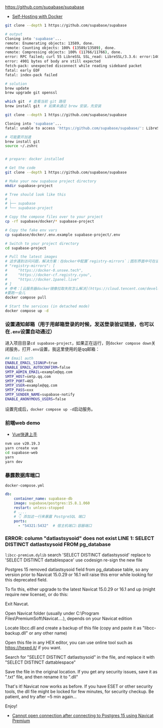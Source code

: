 
https://github.com/supabase/supabase

- [Self-Hosting with Docker](https://supabase.com/docs/guides/self-hosting/docker)

```sh
git clone --depth 1 https://github.com/supabase/supabase

# output
Cloning into 'supabase'...
remote: Enumerating objects: 13589, done.
remote: Counting objects: 100% (13589/13589), done.
remote: Compressing objects: 100% (11766/11766), done.
error: RPC failed; curl 55 LibreSSL SSL_read: LibreSSL/3.3.6: error:1404C42E:SSL routines:ST_OK:tlsv1 alert protocol version, errno 0
error: 4901 bytes of body are still expected
fetch-pack: unexpected disconnect while reading sideband packet
fatal: early EOF
fatal: index-pack failed

# solution
brew update
brew upgrade git openssl

which git  # 查看当前 git 路径
brew install git  # 如果未通过 brew 安装，先安装

git clone --depth 1 https://github.com/supabase/supabase

Cloning into 'supabase'...
fatal: unable to access 'https://github.com/supabase/supabase/': LibreSSL SSL_connect: SSL_ERROR_SYSCALL in connection to github.com:443 

# 可能要开加速
brew install git
source ~/.zshrc


# prepare: docker installed

# Get the code
git clone --depth 1 https://github.com/supabase/supabase

# Make your new supabase project directory
mkdir supabase-project

# Tree should look like this
# .
# ├── supabase
# └── supabase-project

# Copy the compose files over to your project
cp -rf supabase/docker/* supabase-project

# Copy the fake env vars
cp supabase/docker/.env.example supabase-project/.env

# Switch to your project directory
cd supabase-project

# Pull the latest images
# 这步遇到访问问题，解决方案：在docker中配置`registry-mirrors`；图形界面中可在设置的Docker Engine那个json里添加；设置完重启完再次运行`docker compose pull`命令
# "registry-mirrors": [
#     "https://docker-0.unsee.tech",
#     "https://docker-cf.registry.cyou",
#     "https://docker.1panel.live"
# ]
# 参考：[云服务器docker镜像拉取失败怎么解决](https://cloud.tencent.com/developer/article/2529418)
#要跑一会儿
docker compose pull

# Start the services (in detached mode)
docker compose up -d
```

### 设置通知邮箱（用于用邮箱登录的时候，发送登录验证链接，也可以在`.env`设置自动通过）

进入项目目录`cd supabase-project`，如果正在运行，则`docker compose down`关闭服务，打开`.env`设置，我这里使用的是qq邮箱：
```sh
## Email auth
ENABLE_EMAIL_SIGNUP=true
ENABLE_EMAIL_AUTOCONFIRM=false
SMTP_ADMIN_EMAIL=example@qq.com
SMTP_HOST=smtp.qq.com
SMTP_PORT=465
SMTP_USER=example@qq.com
SMTP_PASS=xxx
SMTP_SENDER_NAME=supabase-notify
ENABLE_ANONYMOUS_USERS=false
```

设置完成后，`docker compose up -d`启动服务。

### 前端web demo

- [Vue快速上手](https://cn.vuejs.org/guide/quick-start.html)

```sh
nvm use v20.19.3
yarn create vue
cd supabase-web
yarn
yarn dev
```

### 暴露数据库端口

`docker-compose.yml`

```yml
db:
    container_name: supabase-db
    image: supabase/postgres:15.8.1.060
    restart: unless-stopped
    # ....
    # 👇 添加这一行来暴露 PostgreSQL 端口
    ports:
      - "54321:5432"  # 宿主机端口:容器端口
```

### ERROR:  column "datlastsysoid" does not exist LINE 1: SELECT DISTINCT datlastsysoid FROM pg_database

`libcc-premium.dylib`
search 'SELECT DISTINCT datlastsysoid'
replace to 'SELECT DISTINCT dattablespace'
use codesign re-sign the new file

Postgres 15 removed datlastsysoid field from pg_database table, so any version prior to Navicat 15.0.29 or 16.1 will raise this error while looking for this deprecated field.

To fix this, either upgrade to the latest Navicat 15.0.29 or 16.1 and up (might require new license), or do this:

Exit Navcat.

Open Navicat folder (usually under C:\Program Files\PremiumSoft\Navicat....), depends on your Navicat edition

Locate libcc.dll and create a backup of this file (copy and paste it as "libcc-backup.dll" or any other name)

Open this file in any HEX editor, you can use online tool such as https://hexed.it/ if you want.

Search for "SELECT DISTINCT datlastsysoid" in the file, and replace it with "SELECT DISTINCT dattablespace"

Save the file in the original location. If you get any security issues, save it as ".txt" file, and then rename it to ".dll"

That's it! Navicat now works as before. If you have ESET or other security tools, the dll file might be locked for few minutes, for security checkup. Be patient, and try after ~5 min again...

Enjoy!

- [Cannot open connection after connecting to Postgres 15 using Navicat Premium](https://stackoverflow.com/questions/74773611/cannot-open-connection-after-connecting-to-postgres-15-using-navicat-premium)